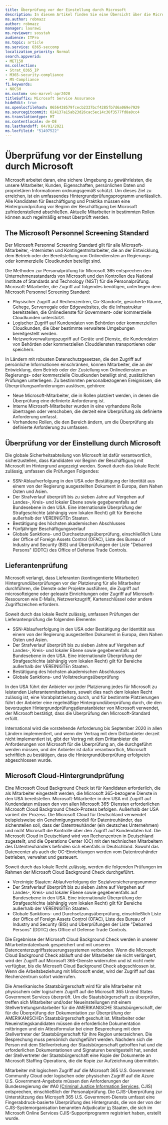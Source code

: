 ```yaml
---
title: Überprüfung vor der Einstellung durch Microsoft
description: In diesem Artikel finden Sie eine Übersicht über die Microsoft Pre-Employment Screening Practices für Microsoft 365.
ms.author: robmazz
author: robmazz
manager: laurawi
ms.reviewer: sosstah
audience: ITPro
ms.topic: article
ms.service: O365-seccomp
localization_priority: Normal
search.appverid:
- MET150
ms.collection:
- Strat_O365_IP
- M365-security-compliance
- MS-Compliance
f1.keywords:
- NOCSH
ms.custom: seo-marvel-apr2020
titleSuffix: Microsoft Service Assurance
hideEdit: true
ms.openlocfilehash: 0656438579fcecb2337bcf4285fb7d6a069e7929
ms.sourcegitcommit: 024137a15ab23d26cac5ec14c36f3577fd8a0cc4
ms.translationtype: MT
ms.contentlocale: de-DE
ms.lasthandoff: 04/01/2021
ms.locfileid: "51497522"
---
```

# <a name="microsoft-pre-employment-screening"></a>Überprüfung vor der Einstellung durch Microsoft

Microsoft arbeitet daran, eine sichere Umgebung zu gewährleisten, die unsere Mitarbeiter, Kunden, Eigenschaften, persönlichen Daten und proprietären Informationen ordnungsgemäß schützt. Um dieses Ziel zu erreichen, ist ein umfassendes Hintergrundprüfungsprogramm unerlässlich. Alle Kandidaten für Beschäftigung und Praktika müssen eine Hintergrundprüfung vor Beginn der Beschäftigung bei Microsoft zufriedenstellend abschließen. Aktuelle Mitarbeiter in bestimmten Rollen können auch regelmäßig erneut überprüft werden.

## <a name="the-microsoft-personnel-screening-standard"></a>The Microsoft Personnel Screening Standard

Der Microsoft Personnel Screening Standard gilt für alle Microsoft-Mitarbeiter, -Internisten und Kontingentmitarbeiter, die an der Entwicklung, dem Betrieb oder der Bereitstellung von Onlinediensten an Regierungs- oder kommerzielle Cloudkunden beteiligt sind.

Die Methoden zur Personalprüfung für Microsoft 365 entsprechen den Unternehmensstandards von Microsoft und den Kontrollen des National Institute of Standards and Technology (NIST) für die Personalprüfung. Microsoft-Mitarbeiter, die Zugriff auf folgendes benötigen, unterliegen dem Microsoft Personnel Screening Standard:

- Physischer Zugriff auf Rechenzentren, Co-Standorte, gesicherte Räume, Gehege, Serverregale oder Edgewebsites, die die Infrastruktur bereitstellen, die Onlinedienste für Government- oder kommerzielle Cloudkunden unterstützt.
- Logischer Zugriff auf Kundendaten von Behörden oder kommerziellen Cloudkunden, die über bestimmte verwaltete Umgebungen bereitgestellt werden.
- Netzwerkverwaltungszugriff auf Geräte und Dienste, die Kundendaten von Behörden oder kommerziellen Clouddiensten transportieren oder speichern.

In Ländern mit robusten Datenschutzgesetzen, die den Zugriff auf persönliche Informationen einschränken, können Mitarbeiter, die an der Entwicklung, dem Betrieb oder der Zustellung von Onlinediensten an Regierungs- oder kommerzielle Cloudkunden beteiligt sind, zusätzlichen Prüfungen unterliegen. Zu bestimmten personalbezogenen Ereignissen, die Überprüfungsanforderungen auslösen, gehören:

- Neue Microsoft-Mitarbeiter, die in Rollen platziert werden, in denen die Überprüfung eine definierte Anforderung ist.
- Interne Microsoft-Mitarbeiter wurden in eine vorhandene Rolle übertragen oder verschoben, die derzeit eine Überprüfung als definierte Anforderung umfasst.
- Vorhandene Rollen, die den Bereich ändern, um die Überprüfung als definierte Anforderung zu umfassen.

## <a name="microsoft-pre-employment-screening"></a>Überprüfung vor der Einstellung durch Microsoft

Die globale Sicherheitsabteilung von Microsoft ist dafür verantwortlich, sicherzustellen, dass Kandidaten vor Beginn der Beschäftigung mit Microsoft im Hintergrund angezeigt werden.
Soweit durch das lokale Recht zulässig, umfassen die Prüfungen Folgendes:

- SSN-Ablaufverfolgung in den USA oder Bestätigung der Identität aus einem von der Regierung ausgestellten Dokument in Europa, dem Nahen Osten und Asien.
- Der Strafverlauf überprüft bis zu sieben Jahre auf Vergehen auf Landes-, Kreis- und lokaler Ebene sowie gegebenenfalls auf Bundesebene in den USA. Eine internationale Überprüfung der Strafgeschichte (abhängig vom lokalen Recht) gilt für Bereiche außerhalb der VEREINIGTEn Staaten.
- Bestätigung des höchsten akademischen Abschlusses
- Fünfjähriger Beschäftigungsverlauf
- Globale Sanktions- und Durchsetzungsüberprüfung, einschließlich Liste der Office of Foreign Assets Control (OFAC), Liste des Bureau of Industry and Security (BIS) und Überprüfungen der Liste "Debarred Persons" (DDTC) des Office of Defense Trade Controls.

## <a name="supplier-screening"></a>Lieferantenprüfung

Microsoft verlangt, dass Lieferanten (kontingentierte Mitarbeiter) Hintergrundüberprüfungen vor der Platzierung für alle Mitarbeiter durchführen, die Dienste oder Projekte ausführen, die Zugriff auf microsofteigene oder geleaste Einrichtungen oder Zugriff auf Microsoft-Ressourcen wie E-Mails, Netzwerkzugriff, Kartenschlüssel oder andere Zugriffszeichen erfordern.

Soweit durch das lokale Recht zulässig, umfassen Prüfungen der Lieferantenprüfung die folgenden Elemente:

- SSN-Ablaufverfolgung in den USA oder Bestätigung der Identität aus einem von der Regierung ausgestellten Dokument in Europa, dem Nahen Osten und Asien.
- Der Strafverlauf überprüft bis zu sieben Jahre auf Vergehen auf Landes-, Kreis- und lokaler Ebene sowie gegebenenfalls auf Bundesebene in den USA. Eine internationale Überprüfung der Strafgeschichte (abhängig vom lokalen Recht) gilt für Bereiche außerhalb der VEREINIGTEn Staaten.
- Bestätigung des höchsten akademischen Abschlusses
- Globale Sanktions- und Vollstreckungsüberprüfung

In den USA führt der Anbieter vor jeder Platzierung jedes für Microsoft zu leistenden Lieferantenmitarbeiters, soweit dies nach dem lokalen Recht zulässig ist, eine Vorabplatzierung durch, und für bestimmte Platzierungen führt der Anbieter eine regelmäßige Hintergrundüberprüfung durch, die den bevorzugten Hintergrundprüfungsdienstanbieter von Microsoft verwendet, der Microsoft bestätigt, dass die Überprüfung den Microsoft-Standard erfüllt. 

International wird die vorstehende Anforderung bis September 2020 in allen Ländern implementiert, und wenn der Vertrag mit dem Drittanbieter derzeit nicht implementiert ist, gibt der Vertrag mit dem Drittanbieter die Anforderungen von Microsoft für die Überprüfung an, die durchgeführt werden müssen, und der Anbieter ist dafür verantwortlich, Microsoft schriftlich zu bestätigen, dass die Hintergrundüberprüfung erfolgreich abgeschlossen wurde.

## <a name="microsoft-cloud-background-check"></a>Microsoft Cloud-Hintergrundprüfung

Eine Microsoft Cloud Background Check ist für Kandidaten erforderlich, die als Mitarbeiter eingestellt werden, die Microsoft 365-bezogene Dienste in den USA bereitstellen. Microsoft-Mitarbeiter in den USA mit Zugriff auf Kundendaten müssen den von allen Microsoft 365-Diensten erforderlichen Microsoft Cloud Background Check-Prozess befolgen. Außerhalb der USA variiert der Prozess. Die Microsoft Cloud für Deutschland verwendet beispielsweise ein Genehmigungsmodell für Datentreuhänder, das sicherstellen soll, dass der Datentreuhänder (ein deutsches Unternehmen) und nicht Microsoft die Kontrolle über den Zugriff auf Kundendaten hat. Die Microsoft Cloud in Deutschland wird von Rechenzentren in Deutschland zugestellt, und die Operations Center (OC) mit den technischen Mitarbeitern des Datentreuhänders befinden sich ebenfalls in Deutschland. Sowohl das Datencenter als auch die OC-Einrichtungen werden vom Datentreuhänder betrieben, verwaltet und gesteuert.

Soweit durch das lokale Recht zulässig, werden die folgenden Prüfungen im Rahmen der Microsoft Cloud Background Check durchgeführt.

- Vereinigte Staaten: Ablaufverfolgung der Sozialversicherungsnummer
- Der Strafverlauf überprüft bis zu sieben Jahre auf Vergehen auf Landes-, Kreis- und lokaler Ebene sowie gegebenenfalls auf Bundesebene in den USA. Eine internationale Überprüfung der Strafgeschichte (abhängig vom lokalen Recht) gilt für Bereiche außerhalb der VEREINIGTEn Staaten.
- Globale Sanktions- und Durchsetzungsüberprüfung, einschließlich Liste der Office of Foreign Assets Control (OFAC), Liste des Bureau of Industry and Security (BIS) und Überprüfungen der Liste "Debarred Persons" (DDTC) des Office of Defense Trade Controls.

Die Ergebnisse der Microsoft Cloud Background Check werden in unserer Mitarbeiterdatenbank gespeichert und mit unseren Datencenterzugriffssteuerungssystemen verbunden. Wenn die Microsoft Cloud Background Check abläuft und der Mitarbeiter sie nicht verlängert, wird der Zugriff auf Microsoft 365-Dienste widerrufen und ist nicht mehr verfügbar, bis die Microsoft Cloud Background Check abgeschlossen ist. Wenn die Arbeitsbeziehung mit Microsoft endet, wird der Zugriff auf das Rechenzentrum sofort widerrufen.

Die Amerikanische Staatsbürgerschaft wird für alle Mitarbeiter mit physischem oder logischem Zugriff auf die Microsoft 365 United States Government Services überprüft. Um die Staatsbürgerschaft zu überprüfen, treffen sich Mitarbeiter und/oder Neueinstellungen mit einem Stellvertretungsmitarbeiter für die AMERIKANISCHE Staatsbürgerschaft, der für die Überprüfung der Dokumentation zur Überprüfung der AMERIKANISCHEn Staatsbürgerschaft geschult ist. Mitarbeiter oder Neueinstiegskandidaten müssen die erforderliche Dokumentation mitbringen und ein Attestformular bei einer Besprechung mit dem Stellvertreter der Staatsbürgerschaft für ihre Region unterzeichnen. Die Besprechung muss persönlich durchgeführt werden. Nachdem sich die Person mit dem Stellvertretung der Staatsbürgerschaft getroffen hat und die erforderlichen Dokumentationen und Signaturen bereitgestellt hat, sendet der Stellvertreter der Staatsbürgerschaft eine Kopie der Dokumente an Microsoft Staffing Operations, die die Kopie zur Aufzeichnung übermitteln.

Mitarbeiter mit logischem Zugriff auf die Microsoft 365 U.S. Government Community Cloud oder logischen oder physischen Zugriff auf die Azure U.S. Government-Angebote müssen den Anforderungen der Bundesregierung der #A0 [(Criminal Justice Information Services,](https://www.fbi.gov/services/cjis) CJIS) entsprechen, einschließlich der Personalprüfung. Die CJIS-Überprüfung zur Unterstützung des Microsoft 365 U.S. Government-Diensts umfasst eine Fingerabdruck-basierte Überprüfung des Hintergrunds, die von der von der CJIS-Systemorganisation benannten Adjudicator [in](https://blogs.office.com/2013/10/23/california-and-microsoft-sign-cjis-security-policy-agreement/) Staaten, die sich im Microsoft Online Services CJIS-Supportprogramm registriert haben, erstellt wurde.
